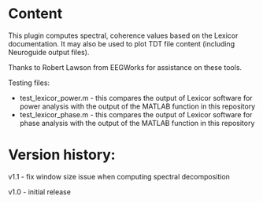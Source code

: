 # Content

This plugin computes spectral, coherence values based on the Lexicor documentation. It may also be used to plot TDT file content (including Neuroguide output files).

Thanks to Robert Lawson from EEGWorks for assistance on these tools.

Testing files:
- test_lexicor_power.m - this compares the output of Lexicor software for power analysis with the output of the MATLAB function in this repository
- test_lexicor_phase.m - this compares the output of Lexicor software for phase analysis with the output of the MATLAB function in this repository

# Version history:

v1.1 - fix window size issue when computing spectral decomposition

v1.0 - initial release 
